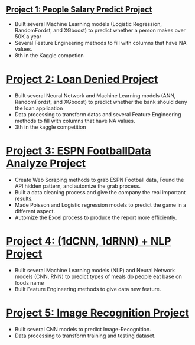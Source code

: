 
## [Project 1: People Salary Predict Project](https://github.com/FrankDTS/Predict_Perple_Salary)
  * Built several Machine Learning models (Logistic Regression, RandomFordst, and XGboost) to predict whether a person makes over 50K a year
  * Several Feature Engineering methods to fill with columns that have NA values.
  * 8th in the Kaggle competion


# [Project 2: Loan Denied Project](https://github.com/FrankDTS/Loan_Denied_Project)
  * Built several Neural Network and Machine Learning models (ANN, RandomFordst, and XGboost) to predict whether the bank should deny the loan application
  * Data processing to transform datas and several Feature Engineering methods to fill with columns that have NA values.
  * 3th in the kaggle competition


# [Project 3: ESPN FootballData Analyze Project](https://github.com/FrankDTS/ESPN-Football-Analyze)

  * Create Web Scraping methods to grab ESPN Football data, Found the API hidden pattern, and automize the grab process.
  * Built a data cleaning process and give the company the real important results.
  * Made Poisson and Logistic regression models to predict the game in a different aspect.
  * Automize the Excel process to produce the report more efficiently.


# [Project 4: (1dCNN, 1dRNN) + NLP Project](https://github.com/FrankDTS/CNN-RNN-NLP)
  * Built several Machine Learning models (NLP) and Neural Network models (CNN, RNN) to predict types of meals do people eat base on foods name
  * Built Feature Engineering methods to give data new feature.
  

# [Project 5: Image Recognition Project](https://github.com/FrankDTS/Image-Recognition)
  * Built several CNN models to predict Image-Recognition.
  * Data processing to transform training and testing dataset.


